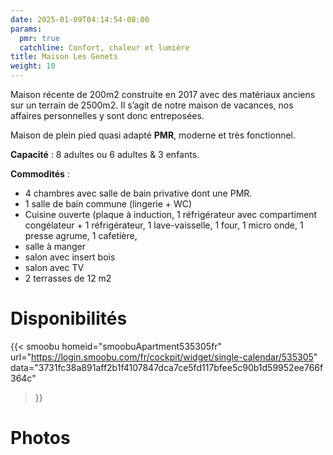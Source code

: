 ```yaml
---
date: 2025-01-09T04:14:54-08:00
params:
  pmr: true
  catchline: Confort, chaleur et lumière
title: Maison Les Genets
weight: 10
---
```


Maison récente de 200m2 construite en 2017 avec des matériaux anciens sur un terrain de 2500m2. Il s’agit de notre maison de vacances, nos affaires personnelles y sont donc entreposées.

Maison de plein pied quasi adapté **PMR**, moderne et très fonctionnel.

**Capacité** : 8 adultes ou 6 adultes & 3 enfants.

**Commodités** :

- 4 chambres avec salle de bain privative dont une PMR.
- 1 salle de bain commune (lingerie + WC)
- Cuisine ouverte (plaque à induction, 1 réfrigérateur avec compartiment congélateur + 1 réfrigérateur, 1 lave-vaisselle, 1 four, 1 micro onde, 1 presse agrume, 1 cafetière,
- salle à manger
- salon avec insert bois
- salon avec TV
- 2 terrasses de 12 m2

# Disponibilités

{{< smoobu 
homeid="smoobuApartment535305fr" 
url="https://login.smoobu.com/fr/cockpit/widget/single-calendar/535305"
data="3731fc38a891aff2b1f4107847dca7ce5fd117bfee5c90b1d59952ee766f364c"
>}}

# Photos